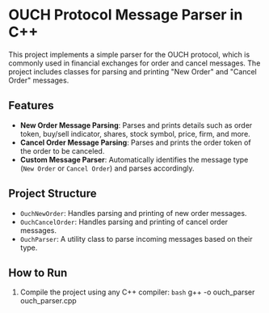 # OUCH Protocol Message Parser in C++

This project implements a simple parser for the OUCH protocol, which is commonly used in financial exchanges for order and cancel messages. The project includes classes for parsing and printing "New Order" and "Cancel Order" messages.

## Features

- **New Order Message Parsing**: Parses and prints details such as order token, buy/sell indicator, shares, stock symbol, price, firm, and more.
- **Cancel Order Message Parsing**: Parses and prints the order token of the order to be canceled.
- **Custom Message Parser**: Automatically identifies the message type (`New Order` or `Cancel Order`) and parses accordingly.

## Project Structure

- `OuchNewOrder`: Handles parsing and printing of new order messages.
- `OuchCancelOrder`: Handles parsing and printing of cancel order messages.
- `OuchParser`: A utility class to parse incoming messages based on their type.

## How to Run

1. Compile the project using any C++ compiler:
   ```bash```
   g++ -o ouch_parser ouch_parser.cpp
